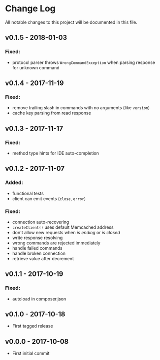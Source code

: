 # Change Log
All notable changes to this project will be documented in this file.

## v0.1.5 - 2018-01-03
### Fixed:
 - protocol parser throws `WrongCommandException` when parsing response for unknown command

## v0.1.4 - 2017-11-19
### Fixed:
 - remove trailing slash in commands with no arguments (like `version`)
 - cache key parsing from read response

## v0.1.3 - 2017-11-17
### Fixed:
 - method type hints for IDE auto-completion

## v0.1.2 - 2017-11-07
### Added:
 - functional tests
 - client can emit events (`close`, `error`)

### Fixed:
 - connection auto-recovering
 - `createClient()` uses default Memcached address
 - don't allow new requests when *is ending* or *is closed*
 - write response resolving
 - wrong commands are rejected immediately
 - handle failed commands 
 - handle broken connection
 - retrieve value after decrement
 
## v0.1.1 - 2017-10-19
### Fixed:
 - autoload in composer.json

## v0.1.0 - 2017-10-18
- First tagged release

## v0.0.0 - 2017-10-08
- First initial commit 
